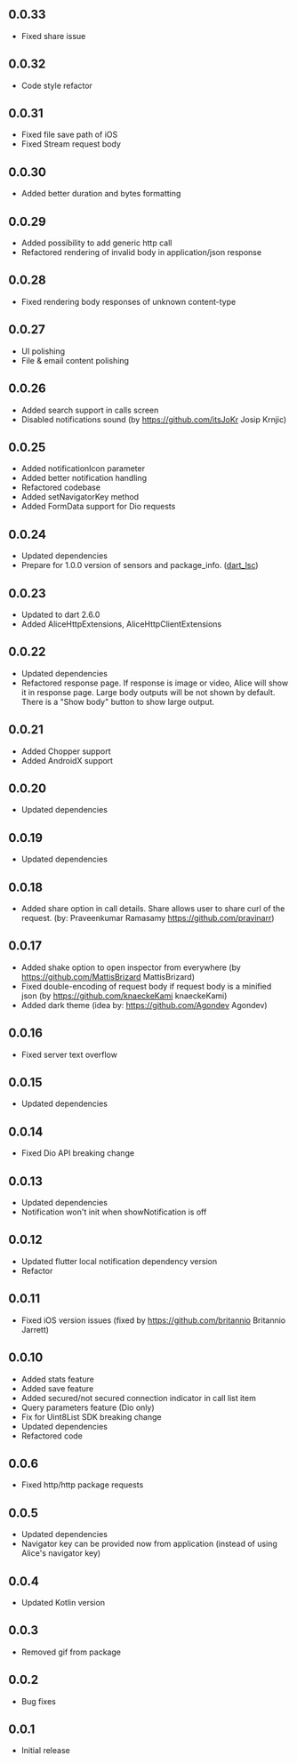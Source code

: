 ## 0.0.33
* Fixed share issue

## 0.0.32
* Code style refactor

## 0.0.31
* Fixed file save path of iOS
* Fixed Stream request body

## 0.0.30
* Added better duration and bytes formatting

## 0.0.29
* Added possibility to add generic http call
* Refactored rendering of invalid body in application/json response

## 0.0.28
* Fixed rendering body responses of unknown content-type

## 0.0.27
* UI polishing
* File & email content polishing

## 0.0.26
* Added search support in calls screen
* Disabled notifications sound (by https://github.com/itsJoKr Josip Krnjic)

## 0.0.25
* Added notificationIcon parameter
* Added better notification handling
* Refactored codebase
* Added setNavigatorKey method
* Added FormData support for Dio requests

## 0.0.24
* Updated dependencies
* Prepare for 1.0.0 version of sensors and package_info. ([dart_lsc](http://github.com/amirh/dart_lsc))

## 0.0.23
* Updated to dart 2.6.0
* Added AliceHttpExtensions, AliceHttpClientExtensions

## 0.0.22
* Updated dependencies
* Refactored response page. If response is image or video, Alice will show it in response page. Large
body outputs will be not shown by default. There is a "Show body" button to show large output.

## 0.0.21
* Added Chopper support
* Added AndroidX support

## 0.0.20
* Updated dependencies

## 0.0.19
* Updated dependencies

## 0.0.18
* Added share option in call details. Share allows user to share curl of the request. (by: Praveenkumar Ramasamy https://github.com/pravinarr)

## 0.0.17
* Added shake option to open inspector from everywhere (by https://github.com/MattisBrizard MattisBrizard)
* Fixed double-encoding of request body if request body is a minified json (by https://github.com/knaeckeKami knaeckeKami)
* Added dark theme (idea by: https://github.com/Agondev Agondev)

## 0.0.16
* Fixed server text overflow

## 0.0.15
* Updated dependencies

## 0.0.14
* Fixed Dio API breaking change

## 0.0.13
* Updated dependencies
* Notification won't init when showNotification is off

## 0.0.12
* Updated flutter local notification dependency version
* Refactor

## 0.0.11
* Fixed iOS version issues (fixed by https://github.com/britannio Britannio Jarrett)

## 0.0.10
* Added stats feature
* Added save feature
* Added secured/not secured connection indicator in call list item
* Query parameters feature (Dio only)
* Fix for Uint8List SDK breaking change
* Updated dependencies
* Refactored code

## 0.0.6
* Fixed http/http package requests

## 0.0.5
* Updated dependencies
* Navigator key can be provided now from application (instead of using Alice's navigator key)

## 0.0.4
* Updated Kotlin version

## 0.0.3
* Removed gif from package

## 0.0.2
* Bug fixes

## 0.0.1

* Initial release
